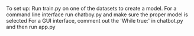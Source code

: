 To set up:
Run train.py on one of the datasets to create a model.
For a command line interface run chatboy.py and make sure the proper model is selected
For a GUI interface, comment out the 'While true:' in chatbot.py and then run app.py